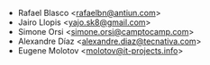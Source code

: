 - Rafael Blasco \<<rafaelbn@antiun.com>\>
- Jairo Llopis \<<yajo.sk8@gmail.com>\>
- Simone Orsi \<<simone.orsi@camptocamp.com>\>
- Alexandre Díaz \<<alexandre.diaz@tecnativa.com>\>
- Eugene Molotov \<<molotov@it-projects.info>\>
